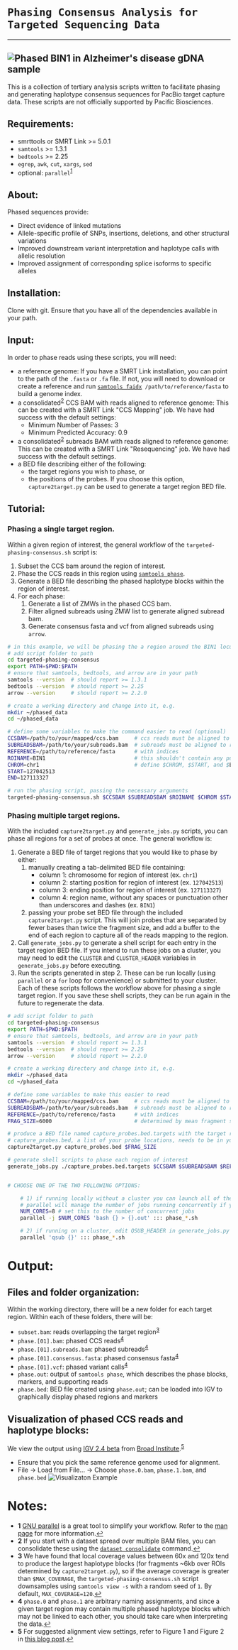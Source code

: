 # `Phasing Consensus Analysis for Targeted Sequencing Data`
-------------------------
![Phased BIN1 in Alzheimer's disease gDNA sample](images/BIN1_example.png)
-------------------------
This is a collection of tertiary analysis scripts written to facilitate phasing and generating haplotype consensus sequences for PacBio target capture data.
These scripts are not officially supported by Pacific Biosciences.

## Requirements:
- smrttools or SMRT Link >= 5.0.1
- `samtools` >= 1.3.1
- `bedtools` >= 2.25
- `egrep`, `awk`, `cut`, `xargs`, `sed`
- optional: `parallel`<sup id="a1">[1](#f1)</sup>

## About:
Phased sequences provide:
- Direct evidence of linked mutations
- Allele-specific profile of SNPs, insertions, deletions, and other structural variations
- Improved downstream variant interpretation and haplotype calls with allelic resolution
- Improved assignment of corresponding splice isoforms to specific alleles

## Installation:
Clone with git.  Ensure that you have all of the dependencies available in your path.

## Input:
In order to phase reads using these scripts, you will need:
- a reference genome: If you have a SMRT Link installation, you can point to the path of the `.fasta` or `.fa` file.  If not, you will need to download or create a reference and run [`samtools faidx`](http://www.htslib.org/doc/samtools-1.3.1.html "Samtools Documentation")` /path/to/reference/fasta` to build a genome index.
- a consolidated<sup id="a2">[2](#f2)</sup> CCS BAM with reads aligned to reference genome:  This can be created with a SMRT Link "CCS Mapping" job.  We have had success with the default settings:
    - Minimum Number of Passes: 3
    - Minimum Predicted Accuracy: 0.9
- a consolidated<sup>[2](#f2)</sup> subreads BAM with reads aligned to reference genome:  This can be created with a SMRT Link "Resequencing" job.  We have had success with the default settings.
- a BED file describing either of the following:
    - the target regions you wish to phase, or
    - the positions of the probes.  If you choose this option, `capture2target.py` can be used to generate a target region BED file.


## Tutorial:
### Phasing a single target region.
Within a given region of interest, the general workflow of the `targeted-phasing-consensus.sh` script is:
1. Subset the CCS bam around the region of interest.
2. Phase the CCS reads in this region using [`samtools phase`](http://www.htslib.org/doc/samtools-1.3.1.html "Samtools Documentation").
3. Generate a BED file describing the phased haplotype blocks within the region of interest.
4. For each phase:
    1. Generate a list of ZMWs in the phased CCS bam.
    2. Filter aligned subreads using ZMW list to generate aligned subread bam.
    3. Generate consensus fasta and vcf from aligned subreads using `arrow`.

```sh
# in this example, we will be phasing the a region around the BIN1 locus in hg38
# add script folder to path
cd targeted-phasing-consensus
export PATH=$PWD:$PATH
# ensure that samtools, bedtools, and arrow are in your path
samtools --version  # should report >= 1.3.1
bedtools --version  # should report >= 2.25
arrow --version     # should report >= 2.2.0

# create a working directory and change into it, e.g.
mkdir ~/phased_data
cd ~/phased_data

# define some variables to make the command easier to read (optional)
CCSBAM=/path/to/your/mapped/ccs.bam     # ccs reads must be aligned to reference
SUBREADSBAM=/path/to/your/subreads.bam  # subreads must be aligned to reference
REFERENCE=/path/to/reference/fasta      # with indices
ROINAME=BIN1                            # this shouldn't contain any punctuation other than underscore or dash
CHROM=chr1                              # define $CHROM, $START, and $END as if you would be passing them to samtools
START=127042513
END=127113327

# run the phasing script, passing the necessary arguments
targeted-phasing-consensus.sh $CCSBAM $SUBREADSBAM $ROINAME $CHROM $START $END $REFERENCE
```

### Phasing multiple target regions.
With the included `capture2target.py` and `generate_jobs.py` scripts, you can phase all regions for a set of probes at once.  The general workflow is:
1. Generate a BED file of target regions that you would like to phase by either:
    1. manually creating a tab-delimited BED file containing:
        - column 1: chromosome for region of interest (ex. `chr1`)
        - column 2: starting position for region of interest (ex. `127042513`)
        - column 3: ending position for region of interest (ex. `127113327`)
        - column 4: region name, without any spaces or punctuation other than underscores and dashes (ex. `BIN1`)
    2. passing your probe set BED file through the included `capture2target.py` script.  This will join probes that are separated by fewer bases than twice the fragment size, and add a buffer to the end of each region to capture all of the reads mapping to the region.
2. Call `generate_jobs.py` to generate a shell script for each entry in the target region BED file.  If you intend to run these jobs on a cluster, you may need to edit the `CLUSTER` and `CLUSTER_HEADER` variables in `generate_jobs.py` before executing.
3. Run the scripts generated in step 2.  These can be run locally (using `parallel` or a `for` loop for convenience) or submitted to your cluster.  Each of these scripts follows the workflow above for phasing a single target region.  If you save these shell scripts, they can be run again in the future to regenerate the data.

```sh
# add script folder to path
cd targeted-phasing-consensus
export PATH=$PWD:$PATH
# ensure that samtools, bedtools, and arrow are in your path
samtools --version  # should report >= 1.3.1
bedtools --version  # should report >= 2.25
arrow --version     # should report >= 2.2.0

# create a working directory and change into it, e.g.
mkdir ~/phased_data
cd ~/phased_data

# define some variables to make this easier to read
CCSBAM=/path/to/your/mapped/ccs.bam     # ccs reads must be aligned to reference
SUBREADSBAM=/path/to/your/subreads.bam  # subreads must be aligned to reference
REFERENCE=/path/to/reference/fasta      # with indices
FRAG_SIZE=6000                          # determined by mean fragment size during prep; 2kbp to 6kbp recommended

# produce a BED file named capture_probes.bed.targets with the target regions of interest
# capture_probes.bed, a list of your probe locations, needs to be in your working directory (e.g. ~/phased_data)
capture2target.py capture_probes.bed $FRAG_SIZE

# generate shell scripts to phase each region of interest
generate_jobs.py ./capture_probes.bed.targets $CCSBAM $SUBREADSBAM $REFERENCE


# CHOOSE ONE OF THE TWO FOLLOWING OPTIONS:

    # 1) if running locally without a cluster you can launch all of the jobs from parallel
    # parallel will manage the number of jobs running concurrently if you provide the '-j NUMBER` argument:
    NUM_CORES=8 # set this to the number of concurrent jobs
    parallel -j $NUM_CORES 'bash {} > {}.out' ::: phase_*.sh

    # 2) if running on a cluster, edit QSUB_HEADER in generate_jobs.py with whatever you need, and start them with parallel or a loop:
    parallel 'qsub {}' ::: phase_*.sh
```

# Output:
## Files and folder organization:
Within the working directory, there will be a new folder for each target region.  Within each of these folders, there will be:
- `subset.bam`: reads overlapping the target region<sup id="a3">[3](#f3)</sup>
- `phase.[01].bam`: phased CCS reads<sup id="a4">[4](#f4)</sup>
- `phase.[01].subreads.bam`: phased subreads<sup>[4](#f4)</sup>
- `phase.[01].consensus.fasta`: phased consensus fasta<sup>[4](#f4)</sup>
- `phase.[01].vcf`: phased variant calls<sup>[4](#f4)</sup>
- `phase.out`: output of `samtools phase`, which describes the phase blocks, markers, and supporting reads
- `phase.bed`: BED file created using `phase.out`; can be loaded into IGV to graphically display phased regions and markers

## Visualization of phased CCS reads and haplotype blocks:
We view the output using [IGV 2.4 beta](http://software.broadinstitute.org/software/igv/igv2.4beta) from [Broad Institute](https://www.broadinstitute.org/).<sup id="a5">[5](#f5)</sup>
- Ensure that you pick the same reference genome used for alignment.
- File -> Load from File... -> Choose `phase.0.bam`, `phase.1.bam`, and `phase.bed`
![Visualizaton Example](images/FERMT2_example.png)

# Notes:
- <b id="f1">1</b> [GNU parallel](https://www.gnu.org/software/parallel/) is a great tool to simplify your workflow.  Refer to the [man page](https://www.gnu.org/software/parallel/man.html) for more information.[↩](#a1)
- <b id="f2">2</b> If you start with a dataset spread over multiple BAM files, you can consolidate these using the [`dataset consolidate`](http://www.pacb.com/wp-content/uploads/SMRT-Tools-Reference-Guide-v4.0.0.pdf) command.[↩](#a2)
- <b id="f3">3</b> We have found that local coverage values between 60x and 120x tend to produce the largest haplotype blocks (for fragments ~6kb over ROIs determined by `capture2target.py`), so if the average coverage is greater than `$MAX_COVERAGE`, the `targeted-phasing-consensus.sh` script downsamples using `samtools view -s` with a random seed of `1`.  By default, `MAX_COVERAGE=120`.[↩](#a3)
- <b id="f4">4</b> `phase.0` and `phase.1` are arbitrary naming assignments, and since a given target region may contain multiple phased haplotype blocks which may not be linked to each other, you should take care when interpreting the data.[↩](#a4)
- <b id="f5">5</b> For suggested alignment view settings, refer to Figure 1 and Figure 2 in [this blog post](http://www.pacb.com/blog/igv-3-improves-support-pacbio-long-reads/).[↩](#a5)
